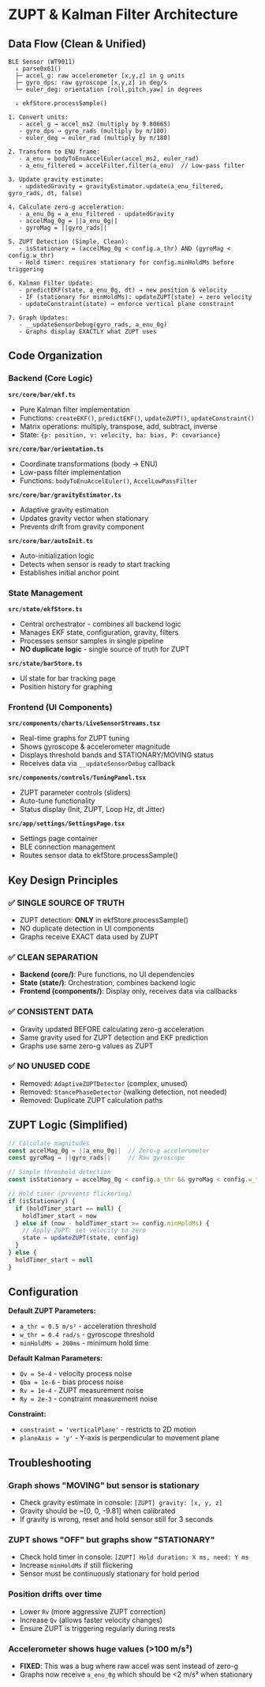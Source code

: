 # ZUPT & Kalman Filter Architecture

## Data Flow (Clean & Unified)

```
BLE Sensor (WT9011)
  ↓ parse0x61()
  ├─ accel_g: raw accelerometer [x,y,z] in g units
  ├─ gyro_dps: raw gyroscope [x,y,z] in deg/s
  └─ euler_deg: orientation [roll,pitch,yaw] in degrees

  ↓ ekfStore.processSample()

1. Convert units:
   - accel_g → accel_ms2 (multiply by 9.80665)
   - gyro_dps → gyro_rads (multiply by π/180)
   - euler_deg → euler_rad (multiply by π/180)

2. Transform to ENU frame:
   - a_enu = bodyToEnuAccelEuler(accel_ms2, euler_rad)
   - a_enu_filtered = accelFilter.filter(a_enu)  // Low-pass filter

3. Update gravity estimate:
   - updatedGravity = gravityEstimator.update(a_enu_filtered, gyro_rads, dt, false)

4. Calculate zero-g acceleration:
   - a_enu_0g = a_enu_filtered - updatedGravity
   - accelMag_0g = ||a_enu_0g||
   - gyroMag = ||gyro_rads||

5. ZUPT Detection (Simple, Clean):
   - isStationary = (accelMag_0g < config.a_thr) AND (gyroMag < config.w_thr)
   - Hold timer: requires stationary for config.minHoldMs before triggering

6. Kalman Filter Update:
   - predictEKF(state, a_enu_0g, dt) → new position & velocity
   - IF (stationary for minHoldMs): updateZUPT(state) → zero velocity
   - updateConstraint(state) → enforce vertical plane constraint

7. Graph Updates:
   - __updateSensorDebug(gyro_rads, a_enu_0g)
   - Graphs display EXACTLY what ZUPT uses
```

## Code Organization

### Backend (Core Logic)

**`src/core/bar/ekf.ts`**
- Pure Kalman filter implementation
- Functions: `createEKF()`, `predictEKF()`, `updateZUPT()`, `updateConstraint()`
- Matrix operations: multiply, transpose, add, subtract, inverse
- State: `{p: position, v: velocity, ba: bias, P: covariance}`

**`src/core/bar/orientation.ts`**
- Coordinate transformations (body → ENU)
- Low-pass filter implementation
- Functions: `bodyToEnuAccelEuler()`, `AccelLowPassFilter`

**`src/core/bar/gravityEstimator.ts`**
- Adaptive gravity estimation
- Updates gravity vector when stationary
- Prevents drift from gravity component

**`src/core/bar/autoInit.ts`**
- Auto-initialization logic
- Detects when sensor is ready to start tracking
- Establishes initial anchor point

### State Management

**`src/state/ekfStore.ts`**
- Central orchestrator - combines all backend logic
- Manages EKF state, configuration, gravity, filters
- Processes sensor samples in single pipeline
- **NO duplicate logic** - single source of truth for ZUPT

**`src/state/barStore.ts`**
- UI state for bar tracking page
- Position history for graphing

### Frontend (UI Components)

**`src/components/charts/LiveSensorStreams.tsx`**
- Real-time graphs for ZUPT tuning
- Shows gyroscope & accelerometer magnitude
- Displays threshold bands and STATIONARY/MOVING status
- Receives data via `__updateSensorDebug` callback

**`src/components/controls/TuningPanel.tsx`**
- ZUPT parameter controls (sliders)
- Auto-tune functionality
- Status display (Init, ZUPT, Loop Hz, dt Jitter)

**`src/app/settings/SettingsPage.tsx`**
- Settings page container
- BLE connection management
- Routes sensor data to ekfStore.processSample()

## Key Design Principles

### ✅ SINGLE SOURCE OF TRUTH
- ZUPT detection: **ONLY** in ekfStore.processSample()
- NO duplicate detection in UI components
- Graphs receive EXACT data used by ZUPT

### ✅ CLEAN SEPARATION
- **Backend (core/)**: Pure functions, no UI dependencies
- **State (state/)**: Orchestration, combines backend logic
- **Frontend (components/)**: Display only, receives data via callbacks

### ✅ CONSISTENT DATA
- Gravity updated BEFORE calculating zero-g acceleration
- Same gravity used for ZUPT detection and EKF prediction
- Graphs use same zero-g values as ZUPT

### ✅ NO UNUSED CODE
- Removed: `AdaptiveZUPTDetector` (complex, unused)
- Removed: `StancePhaseDetector` (walking detection, not needed)
- Removed: Duplicate ZUPT calculation paths

## ZUPT Logic (Simplified)

```typescript
// Calculate magnitudes
const accelMag_0g = ||a_enu_0g||  // Zero-g accelerometer
const gyroMag = ||gyro_rads||     // Raw gyroscope

// Simple threshold detection
const isStationary = accelMag_0g < config.a_thr && gyroMag < config.w_thr

// Hold timer (prevents flickering)
if (isStationary) {
  if (holdTimer_start == null) {
    holdTimer_start = now
  } else if (now - holdTimer_start >= config.minHoldMs) {
    // Apply ZUPT: set velocity to zero
    state = updateZUPT(state, config)
  }
} else {
  holdTimer_start = null
}
```

## Configuration

**Default ZUPT Parameters:**
- `a_thr = 0.5 m/s²` - acceleration threshold
- `w_thr = 0.4 rad/s` - gyroscope threshold
- `minHoldMs = 200ms` - minimum hold time

**Default Kalman Parameters:**
- `Qv = 5e-4` - velocity process noise
- `Qba = 1e-6` - bias process noise
- `Rv = 1e-4` - ZUPT measurement noise
- `Ry = 2e-3` - constraint measurement noise

**Constraint:**
- `constraint = 'verticalPlane'` - restricts to 2D motion
- `planeAxis = 'y'` - Y-axis is perpendicular to movement plane

## Troubleshooting

### Graph shows "MOVING" but sensor is stationary
- Check gravity estimate in console: `[ZUPT] gravity: [x, y, z]`
- Gravity should be ~[0, 0, -9.81] when calibrated
- If gravity is wrong, reset and hold sensor still for 3 seconds

### ZUPT shows "OFF" but graphs show "STATIONARY"
- Check hold timer in console: `[ZUPT] Hold duration: X ms, need: Y ms`
- Increase `minHoldMs` if still flickering
- Sensor must be continuously stationary for hold period

### Position drifts over time
- Lower `Rv` (more aggressive ZUPT correction)
- Increase `Qv` (allows faster velocity changes)
- Ensure ZUPT is triggering regularly during rests

### Accelerometer shows huge values (>100 m/s²)
- **FIXED**: This was a bug where raw accel was sent instead of zero-g
- Graphs now receive `a_enu_0g` which should be <2 m/s² when stationary
